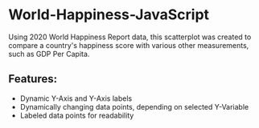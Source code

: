 # World-Happiness-JavaScript

Using 2020 World Happiness Report data, this scatterplot was created to compare a country's happiness score with various other measurements, such as GDP Per Capita. 

## Features:

- Dynamic Y-Axis and Y-Axis labels
- Dynamically changing data points, depending on selected Y-Variable
- Labeled data points for readability
